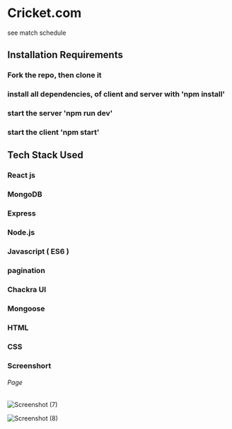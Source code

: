 # Cricket.com
see match schedule

## **Installation Requirements**
### Fork the repo, then clone it
### install all dependencies, of client and server with 'npm install'
### start the server 'npm run dev'
### start the client 'npm start'

## **Tech Stack Used**
### React js
### MongoDB
### Express
### Node.js
### Javascript ( ES6 )
### pagination 
### Chackra UI
### Mongoose
### HTML
### CSS


### Screenshort

######  Page

![Screenshot (7)](https://user-images.githubusercontent.com/98808183/183116723-4f11a7e8-5a1d-40a3-bf66-b4642f1231dd.png)

![Screenshot (8)](https://user-images.githubusercontent.com/98808183/183116446-df07a0a4-3d49-4a18-9600-5f86f0ca2c89.png)

